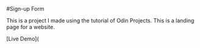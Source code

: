 #Sign-up Form

This is a project I made using the tutorial of Odin Projects. This is a landing page for a website.

[Live Demo](
